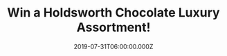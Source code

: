 ---
campaign-uuid: "c-d833a04a-e118-41da-a8c0-41df17a29d73"
type: "Competition"
category: "Gifs"
date: "2019-07-31T06:00:00.000Z"
end-date: "2019-09-30T23:59:00.000Z"
disable-form: false
is_promoted: true
has_entry_page: true
title: "Win a Holdsworth Chocolate Luxury Assortment!"
competition-description: "<p>Holdsworth Chocolates are certainly one the finest chocolatiers\
  \ in the UK today. We are giving away an outstanding collection of 25 piece selection\
  \ of handmade chocolates showcased in a designed gift box.</p>\n<p>Holdsworth Chocolates\
  \ supports ethically farmed cocoa from sustainable sources, a trait which equally\
  \ applies to all the high quality ingredients purchased locally in the UK.</p>\n\
  <p>Enter below for a chance to win.</p>\n"
hero-header: "Win a Holdsworth Chocolate Luxury Assortment!"
terms-confirmation: "N/A"
banner-img: "https://assets.expresslyapp.com/asset-f123ee30-dc9e-4fbc-afe1-119f39abc8a9.jpg"
logo-left-href: "http://club.expressly.io"
logo-left-image: "https://assets.expresslyapp.com/asset-dcf00c59-26c1-4b22-97bf-30562147b26a.jpg"
logo-left-title: "Expressly Club"
bg-image-hero: "https://assets.expresslyapp.com/asset-62051464-923d-4033-9102-884662f17dff.jpg"
bg-image-first: "https://assets.expresslyapp.com/asset-8f1c1bf6-9ab0-42ea-9b30-36afd1d5e1eb.jpg"
section1-content: "<p>From the raw couverture callets to the perfectly tempered chocolate.\
  \ With over 30 years experience Holdsworth understands the finer details behind\
  \ producing exceptional chocolates.</p>\n<p> This outstanding Indulgent Collection\
  \ of handmade chocolates demonstrates years of perfecting recipes which are showcased\
  \ in this 25 piece selection. Offering an incredible choice with no less than 25\
  \ wonderful flavours all presented in an exquisitely designed gift box. Holdsworth\
  \ Chocolates supports ethically farmed cocoa from sustainable sources, a trait which\
  \ equally applies to all the high quality ingredients purchased locally in the UK.</p>\n"
entry-title: "Win a Holdsworth Chocolate Luxury Assortment!"
entry-content: "<p>Enter the draw to win  a Holdsworth Chocolate Luxury Assortment\
  \ by completing the form below before 23:59 on the 30th of September 2019.</p>\n"
has-winner: false
prize-description: "A Holdsworth Chocolate Luxury Assortment."
special-conditions: "Multiple entries are allowed up to one every day."
country-restrictions:
- "GB"
---